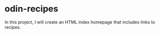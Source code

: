 # odin-recipes
In this project, I will create an HTML index homepage that includes links to recipes.